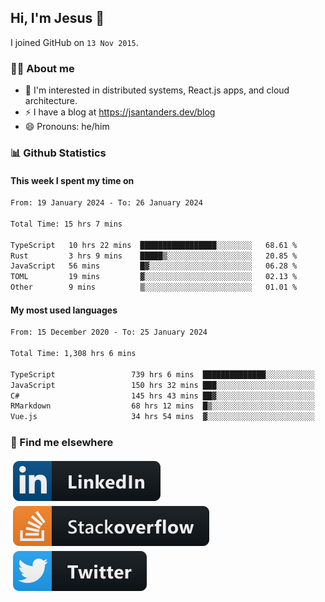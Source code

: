 ## Hi, I'm Jesus 👋

I joined GitHub on `13 Nov 2015`.

<!-- Talking about you -->

### 👨‍💻 About me

- 👦 I'm interested in distributed systems, React.js apps, and cloud architecture.
- ⚡️ I have a blog at <https://jsantanders.dev/blog>
- 😄 Pronouns: he/him

### 📊 Github Statistics

#### This week I spent my time on

<!--START_SECTION:weekly-->

```txt
From: 19 January 2024 - To: 26 January 2024

Total Time: 15 hrs 7 mins

TypeScript   10 hrs 22 mins  █████████████████░░░░░░░░   68.61 %
Rust         3 hrs 9 mins    █████▒░░░░░░░░░░░░░░░░░░░   20.85 %
JavaScript   56 mins         █▓░░░░░░░░░░░░░░░░░░░░░░░   06.28 %
TOML         19 mins         ▓░░░░░░░░░░░░░░░░░░░░░░░░   02.13 %
Other        9 mins          ▒░░░░░░░░░░░░░░░░░░░░░░░░   01.01 %
```

<!--END_SECTION:weekly-->

#### My most used languages

<!--START_SECTION:alltime-->

```txt
From: 15 December 2020 - To: 25 January 2024

Total Time: 1,308 hrs 6 mins

TypeScript                 739 hrs 6 mins  ██████████████░░░░░░░░░░░   56.50 %
JavaScript                 150 hrs 32 mins ███░░░░░░░░░░░░░░░░░░░░░░   11.51 %
C#                         145 hrs 43 mins ██▓░░░░░░░░░░░░░░░░░░░░░░   11.14 %
RMarkdown                  68 hrs 12 mins  █▒░░░░░░░░░░░░░░░░░░░░░░░   05.21 %
Vue.js                     34 hrs 54 mins  ▓░░░░░░░░░░░░░░░░░░░░░░░░   02.67 %
```

<!--END_SECTION:alltime-->

### 📢 Find me elsewhere

<p>
  <a target="_blank" href="https://linkedin.com/in/jsantanders">
    <img src="https://github.com/jsantanders/jsantanders/blob/master/img/linkedin.svg" alt="LinkedIn" style="vertical-align:top; margin:4px">
  </a>
  
  <a target="_blank" href="https://stackoverflow.com/users/7318331/jesus-santander">
    <img src="https://github.com/jsantanders/jsantanders/blob/master/img/stackoverflow.svg" alt="StackOverflow" style="vertical-align:top; margin:4px">
  </a>
  
  <a target="_blank" href="http://twitter.com/jsantanders">
    <img src="https://github.com/jsantanders/jsantanders/blob/master/img/twitter.svg" alt="Twitter" style="vertical-align:top; margin:4px">
  </a>
</p>
